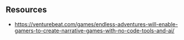 

## Resources

- https://venturebeat.com/games/endless-adventures-will-enable-gamers-to-create-narrative-games-with-no-code-tools-and-ai/